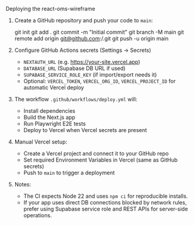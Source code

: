 Deploying the react-oms-wireframe

1) Create a GitHub repository and push your code to `main`:

   git init
   git add .
   git commit -m "Initial commit"
   git branch -M main
   git remote add origin git@github.com:<your-org>/<your-repo>.git
   git push -u origin main

2) Configure GitHub Actions secrets (Settings → Secrets)
   - `NEXTAUTH_URL` (e.g. https://your-site.vercel.app)
   - `DATABASE_URL` (Supabase DB URL if used)
   - `SUPABASE_SERVICE_ROLE_KEY` (if import/export needs it)
   - Optional: `VERCEL_TOKEN`, `VERCEL_ORG_ID`, `VERCEL_PROJECT_ID` for automatic Vercel deploy

3) The workflow `.github/workflows/deploy.yml` will:
   - Install dependencies
   - Build the Next.js app
   - Run Playwright E2E tests
   - Deploy to Vercel when Vercel secrets are present

4) Manual Vercel setup:
   - Create a Vercel project and connect it to your GitHub repo
   - Set required Environment Variables in Vercel (same as GitHub secrets)
   - Push to `main` to trigger a deployment

5) Notes:
   - The CI expects Node 22 and uses `npm ci` for reproducible installs.
   - If your app uses direct DB connections blocked by network rules, prefer using Supabase service role and REST APIs for server-side operations.
